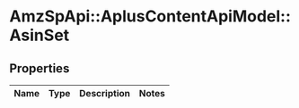 # AmzSpApi::AplusContentApiModel::AsinSet

## Properties
Name | Type | Description | Notes
------------ | ------------- | ------------- | -------------


